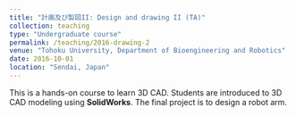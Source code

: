 ```yaml
---
title: "計画及び製図II: Design and drawing II (TA)"
collection: teaching
type: "Undergraduate course"
permalink: /teaching/2016-drawing-2
venue: "Tohoku University, Department of Bioengineering and Robotics"
date: 2016-10-01
location: "Sendai, Japan"
---
```


This is a hands-on course to learn 3D CAD. Students are introduced to 3D CAD modeling using **SolidWorks**. The final project is to design a robot arm.

